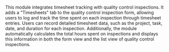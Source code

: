 This module integrates timesheet tracking with quality control inspections. It adds a "Timesheets" tab to the quality control inspection form, allowing users to log and track the time spent on each inspection through timesheet entries. Users can record detailed timesheet data, such as the project, task, date, and duration for each inspection. Additionally, the module automatically calculates the total hours spent on inspections and displays this information in both the form view and the list view of quality control inspections.